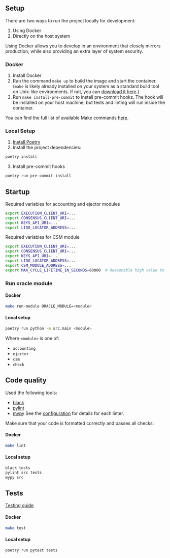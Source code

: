 ## Setup

There are two ways to run the project locally for development:
1. Using Docker  
2. Directly on the host system

Using Docker allows you to develop in an environment that closely mirrors production, while also providing an extra layer of system security.

### Docker

1. Install Docker  
2. Run the command `make up` to build the image and start the container. (`make` is likely already installed on your system as a standard build tool on Unix-like environments. If not, you can [download it here](https://www.gnu.org/software/make/).)  
3. Run `make install-pre-commit` to install pre-commit hooks. The hook will be installed on your host machine, but tests and linting will run inside the container.

You can find the full list of available Make commands [here](https://github.com/lidofinance/lido-oracle/blob/develop/Makefile).

### Local Setup

1. [Install Poetry](https://python-poetry.org/docs/#installation)  
2. Install the project dependencies:

```bash
poetry install
```

3. Install pre-commit hooks

```bash
poetry run pre-commit install
```

## Startup

Required variables for accounting and ejector modules

```bash
export EXECUTION_CLIENT_URI=...
export CONSENSUS_CLIENT_URI=...
export KEYS_API_URI=...
export LIDO_LOCATOR_ADDRESS=...
```

Required variables for CSM module

```bash
export EXECUTION_CLIENT_URI=...
export CONSENSUS_CLIENT_URI=...
export KEYS_API_URI=...
export LIDO_LOCATOR_ADDRESS=...
export CSM_MODULE_ADDRESS=...
export MAX_CYCLE_LIFETIME_IN_SECONDS=60000  # Reasonable high value to make sure the oracle has enough time to process the whole frame.
```

### Run oracle module

#### Docker
```bash
make run-module ORACLE_MODULE=<module>
```
#### Local setup
```bash
poetry run python -m src.main <module>
```

Where `<module>` is one of:

- `accounting`
- `ejector`
- `csm`
- `check`

## Code quality

Used the following tools:

- [black](https://github.com/psf/black)
- [pylint](https://github.com/pylint-dev/pylint/)
- [mypy](https://github.com/python/mypy/)
  See the [configuration](pyproject.toml) for details for each linter.

Make sure that your code is formatted correctly and passes all checks:

#### Docker
```bash
make lint
```

#### Local setup
```bash
black tests
pylint src tests
mypy src
```

## Tests
[Testing guide](testing.md)
#### Docker
```bash
make test
```

#### Local setup
```bash
poetry run pytest tests
```
